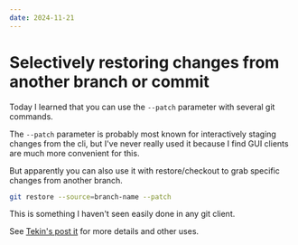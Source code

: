 ```yaml
---
date: 2024-11-21
---
```


# Selectively restoring changes from another branch or commit

Today I learned that you can use the `--patch` parameter with several git commands.

The `--patch` parameter is probably most known for interactively staging changes from the cli, but I've never really used it because I find GUI clients are much more convenient for this.

But apparently you can also use it with restore/checkout to grab specific changes from another branch.
```bash
git restore --source=branch-name --patch
```

This is something I haven't seen easily done in any git client.

See [Tekin's post it](https://tekin.co.uk/2024/08/the-many-uses-for-git-patch) for more details and other uses.
